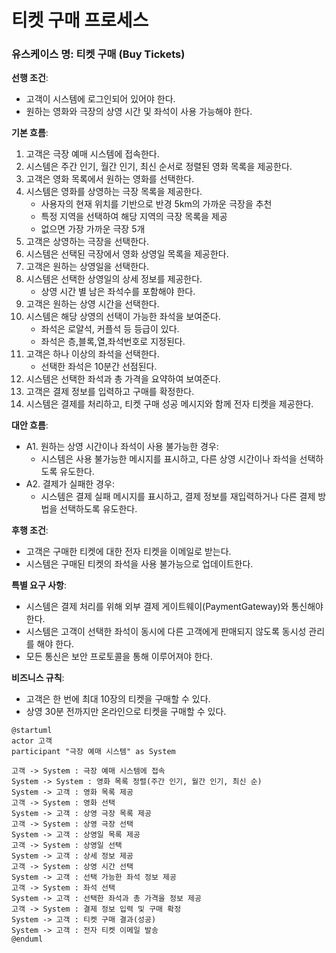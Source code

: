 # 티켓 구매 프로세스

### 유스케이스 명: 티켓 구매 (Buy Tickets)

**선행 조건**:
- 고객이 시스템에 로그인되어 있어야 한다.
- 원하는 영화와 극장의 상영 시간 및 좌석이 사용 가능해야 한다.

**기본 흐름**:
1. 고객은 극장 예매 시스템에 접속한다.
1. 시스템은 주간 인기, 월간 인기, 최신 순서로 정렬된 영화 목록을 제공한다.
1. 고객은 영화 목록에서 원하는 영화를 선택한다.
1. 시스템은 영화를 상영하는 극장 목록을 제공한다.
    - 사용자의 현재 위치를 기반으로 반경 5km의 가까운 극장을 추천
    - 특정 지역을 선택하여 해당 지역의 극장 목록을 제공
    - 없으면 가장 가까운 극장 5개
1. 고객은 상영하는 극장을 선택한다.
1. 시스템은 선택된 극장에서 영화 상영일 목록을 제공한다.
1. 고객은 원하는 상영일을 선택한다.
1. 시스템은 선택한 상영일의 상세 정보를 제공한다.
    - 상영 시간 별 남은 좌석수를 포함해야 한다.
1. 고객은 원하는 상영 시간을 선택한다.
1. 시스템은 해당 상영의 선택이 가능한 좌석을 보여준다.
    - 좌석은 로얄석, 커플석 등 등급이 있다.
    - 좌석은 층,블록,열,좌석번호로 지정된다.
1. 고객은 하나 이상의 좌석을 선택한다.
    - 선택한 좌석은 10분간 선점된다.
1. 시스템은 선택한 좌석과 총 가격을 요약하여 보여준다.
1. 고객은 결제 정보를 입력하고 구매를 확정한다.
1. 시스템은 결제를 처리하고, 티켓 구매 성공 메시지와 함께 전자 티켓을 제공한다.

**대안 흐름**:
- A1. 원하는 상영 시간이나 좌석이 사용 불가능한 경우:
  - 시스템은 사용 불가능한 메시지를 표시하고, 다른 상영 시간이나 좌석을 선택하도록 유도한다.
- A2. 결제가 실패한 경우:
  - 시스템은 결제 실패 메시지를 표시하고, 결제 정보를 재입력하거나 다른 결제 방법을 선택하도록 유도한다.

**후행 조건**:
- 고객은 구매한 티켓에 대한 전자 티켓을 이메일로 받는다.
- 시스템은 구매된 티켓의 좌석을 사용 불가능으로 업데이트한다.

**특별 요구 사항**:
- 시스템은 결제 처리를 위해 외부 결제 게이트웨이(PaymentGateway)와 통신해야 한다.
- 시스템은 고객이 선택한 좌석이 동시에 다른 고객에게 판매되지 않도록 동시성 관리를 해야 한다.
- 모든 통신은 보안 프로토콜을 통해 이루어져야 한다.

**비즈니스 규칙**:
- 고객은 한 번에 최대 10장의 티켓을 구매할 수 있다.
- 상영 30분 전까지만 온라인으로 티켓을 구매할 수 있다.

```plantuml
@startuml
actor 고객
participant "극장 예매 시스템" as System

고객 -> System : 극장 예매 시스템에 접속
System -> System : 영화 목록 정렬(주간 인기, 월간 인기, 최신 순)
System -> 고객 : 영화 목록 제공
고객 -> System : 영화 선택
System -> 고객 : 상영 극장 목록 제공
고객 -> System : 상영 극장 선택
System -> 고객 : 상영일 목록 제공
고객 -> System : 상영일 선택
System -> 고객 : 상세 정보 제공
고객 -> System : 상영 시간 선택
System -> 고객 : 선택 가능한 좌석 정보 제공
고객 -> System : 좌석 선택
System -> 고객 : 선택한 좌석과 총 가격을 정보 제공
고객 -> System : 결제 정보 입력 및 구매 확정
System -> 고객 : 티켓 구매 결과(성공)
System -> 고객 : 전자 티켓 이메일 발송
@enduml

```
